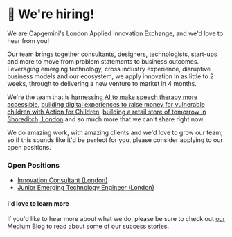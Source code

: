 # 👋 We're hiring!

We are Capgemini's London Applied Innovation Exchange, and we'd love to hear from you! 

Our team brings together consultants, designers, technologists, start-ups and more to move from problem statements to business outcomes. Leveraging emerging technology, cross industry experience, disruptive business models and our ecosystem, we apply innovation in as little to 2 weeks, through to delivering a new venture to market in 4 months.

We're the team that is [harnessing AI to make speech therapy more accessible](https://blog.appliedinnovationexchange.com/applied-innovation-for-good-making-speech-therapy-more-accessible-with-ai-167208c5ea5e), [building digital experiences to raise money for vulnerable children with Action for Children](https://blog.appliedinnovationexchange.com/applied-innovation-for-good-raising-money-for-vulnerable-children-with-action-for-children-6e88d5916871), [building a retail store of tomorrow in Shoreditch, London](https://www.youtube.com/watch?v=YWc9Pp7vW8U) and so much more that we can't share right now.

We do amazing work, with amazing clients and we'd love to grow our team, so if this sounds like it'd be perfect for you, please consider applying to our open positions.

### Open Positions

 - [Innovation Consultant (London)](https://jobs.capgemini.com/gb-en/job/London-Innovation-Consultant/960453101/)
 - [Junior Emerging Technology Engineer (London)](https://jobs.capgemini.com/gb-en/job/London-Junior-Emerging-Technology-Engineer/891496401/)


#### I'd love to learn more

If you'd like to hear more about what we do, please be sure to check out [our Medium Blog](https://blog.appliedinnovationexchange.com/) to read about some of our success stories.
